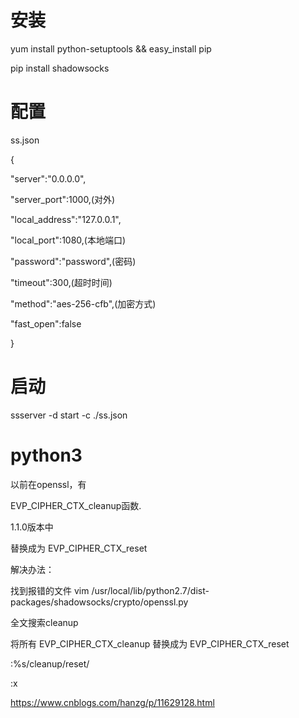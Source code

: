 # 安装
yum install python-setuptools && easy_install pip

pip install shadowsocks
# 配置
ss.json

{

"server":"0.0.0.0",

"server_port":1000,(对外)

"local_address":"127.0.0.1",

"local_port":1080,(本地端口)

"password":"password",(密码)

"timeout":300,(超时时间)

"method":"aes-256-cfb",(加密方式)

"fast_open":false

}
# 启动
ssserver -d start -c ./ss.json

# python3
以前在openssl，有

EVP_CIPHER_CTX_cleanup函数.

1.1.0版本中

替换成为
EVP_CIPHER_CTX_reset

解决办法：

找到报错的文件
vim /usr/local/lib/python2.7/dist-packages/shadowsocks/crypto/openssl.py

全文搜索cleanup


将所有
EVP_CIPHER_CTX_cleanup
替换成为
EVP_CIPHER_CTX_reset

:%s/cleanup/reset/

:x

https://www.cnblogs.com/hanzg/p/11629128.html

